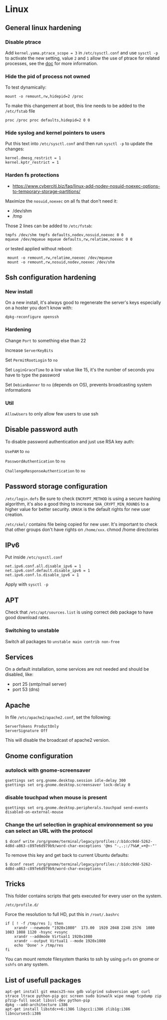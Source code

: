 # Linux

## General linux hardening

### Disable ptrace

Add `kernel.yama.ptrace_scope = 3` in `/etc/sysctl.conf` and use `sysctl -p` to activate the new setting, value `2` and `1` allow the use of ptrace for related processes, see the [doc](https://www.kernel.org/doc/Documentation/security/Yama.txt) for more information.

### Hide the pid of process not owned

To test dynamically:
```
mount -o remount,rw,hidepid=2 /proc
```
To make this changement at boot, this line needs to be added to the `/etc/fstab` file
```
proc /proc proc defaults,hidepid=2 0 0
```

### Hide syslog and kernel pointers to users

Put this text into `/etc/sysctl.conf` and then run `sysctl -p` to update the changes:
```
kernel.dmesg_restrict = 1
kernel.kptr_restrict = 1
```

### Harden fs protections

* https://www.cyberciti.biz/faq/linux-add-nodev-nosuid-noexec-options-to-temporary-storage-partitions/

Maximize the `nosuid,noexec` on all fs that don't need it:
* /dev/shm
* /tmp

Those 2 lines can be added to `/etc/fstab`:
```
tmpfs /dev/shm tmpfs defaults,nodev,nosuid,noexec 0 0
mqueue /dev/mqueue mqueue defaults,rw,relatime,noexec 0 0
```
or tested applied without reboot:
```
 mount -o remount,rw,relatime,noexec /dev/mqueue
 mount -o remount,rw,nosuid,nodev,noexec /dev/shm
```

## Ssh configuration hardening

### New install

On a new install, it's always good to regenerate the server's keys especially on a hoster you don't know with:

```dpkg-reconfigure openssh```

### Hardening
Change `Port` to something else than 22

Increase `ServerKeyBits`

Set `PermitRootLogin` to `no`

Set `LoginGraceTime` to a low value like 15, it's the number of seconds you have to type the password

Set `DebianBanner` to `no` (depends on OS), prevents broadcasting system informations

### Util

`AllowUsers` to only allow few users to use ssh

## Disable password auth
To disable password authentication and just use RSA key auth:

`UsePAM` to `no`

`PasswordAuthentication` to `no`

`ChallengeResponseAuthentication` to `no`

## Password storage configuration

```/etc/login.defs```
Be sure to check `ENCRYPT_METHOD` is using a secure hashing algorithm, it's also a good thing to increase `SHA_CRYPT_MIN_ROUNDS` to a higher value for better security.
`UMASK` is the default rights for new user creation.

```/etc/skel/``` contains file being copied for new user. It's important to check that other groups don't have rights on ```/home/xxx```.
chmod /home directories

## IPv6

Put inside `/etc/sysctl.conf`
```
net.ipv6.conf.all.disable_ipv6 = 1
net.ipv6.conf.default.disable_ipv6 = 1
net.ipv6.conf.lo.disable_ipv6 = 1
```

Apply with `sysctl -p`

## APT

Check that ```/etc/apt/sources.list``` is using correct deb package to have good download rates.

### Switching to unstable

Switch all packages to `unstable main contrib non-free`

## Services

On a default installation, some services are not needed and should be disabled, like:
* port 25 (smtp/mail server)
* port 53 (dns)

## Apache

In file `/etc/apache2/apache2.conf`, set the following:
```
ServerTokens ProductOnly
ServerSignature Off
```
This will disable the broadcast of apache2 version.

## Gnome configuration

### autolock with gnome-screensaver

```
gsettings set org.gnome.desktop.session idle-delay 300
gsettings set org.gnome.desktop.screensaver lock-delay 0
```

### disable touchpad when mouse is present

```
gsettings set org.gnome.desktop.peripherals.touchpad send-events disabled-on-external-mouse
```

### Change the url selection in graphical environnement so you can select an URL with the protocol

```
$ dconf write /org/gnome/terminal/legacy/profiles:/:b1dcc9dd-5262-4d8d-a863-c897e6d979b9/word-char-exceptions '@ms "-,.;:/?%&#_=+@~·"'
```

To remove this key and get back to current Ubuntu defaults:
```
$ dconf reset /org/gnome/terminal/legacy/profiles:/:b1dcc9dd-5262-4d8d-a863-c897e6d979b9/word-char-exceptions
```

## Tricks

This folder contains scripts that gets executed for every user on the system.
```
/etc/profile.d/
```
Force the resolution to full HD, put this in `/root/.bashrc`
```
if [ ! -f /tmp/res ]; then                                                      
    xrandr --newmode "1920x1080"  173.00  1920 2048 2248 2576  1080 1083 1088 1120 -hsync +vsync
    xrandr --addmode Virtual1 1920x1080
    xrandr --output Virtual1 --mode 1920x1080
    echo 'Done' > /tmp/res
fi
```

You can mount remote filesystem thanks to ssh by using `gvfs` on gnome or `sshfs` on any system.

## List of usefull packages

```
apt-get install git emacs25-nox gdb valgrind subversion wget curl strace ltrace python-pip gcc screen sudo binwalk wipe nmap tcpdump zip p7zip-full socat libssl-dev python-pip
dpkg --add-architecture i386
apt-get install libstdc++6:i386 libgcc1:i386 zlib1g:i386 libncurses5:i386
```
